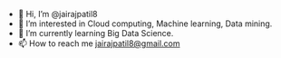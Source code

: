 - 👋 Hi, I’m @jairajpatil8
- 👀 I’m interested in Cloud computing, Machine learning, Data mining.
- 🌱 I’m currently learning Big Data Science.
- 📫 How to reach me jairajpatil8@gmail.com

<!---
jairajpatil8/jairajpatil8 is a ✨ special ✨ repository because its `README.md` (this file) appears on your GitHub profile.
You can click the Preview link to take a look at your changes.
--->
